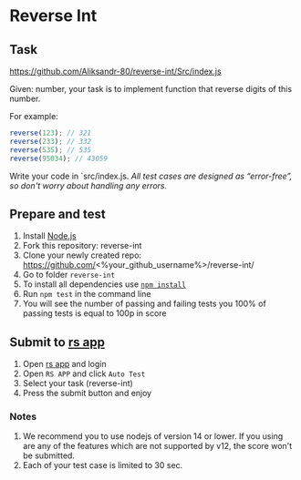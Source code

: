 # Reverse Int

## Task
https://github.com/Aliksandr-80/reverse-int/Src/index.js


Given: number, your task is to implement function that reverse digits of this number.

For example:
```js
reverse(123); // 321
reverse(233); // 332
reverse(535); // 535
reverse(95034); // 43059
```

Write your code in `src/index.js.
*All test cases are designed as “error-free”, so don't worry about handling any errors.*

## Prepare and test
1. Install [Node.js](https://nodejs.org/en/download/)   
2. Fork this repository: reverse-int
3. Clone your newly created repo: https://github.com/<%your_github_username%>/reverse-int/  
4. Go to folder `reverse-int`  
5. To install all dependencies use [`npm install`](https://docs.npmjs.com/cli/install)  
6. Run `npm test` in the command line  
7. You will see the number of passing and failing tests you 100% of passing tests is equal to 100p in score  

## Submit to [rs app](https://app.rs.school)
1. Open [rs app](https://app.rs.school) and login
2. Open `RS APP` and click `Auto Test`
3. Select your task (reverse-int)
4. Press the submit button and enjoy

### Notes
1. We recommend you to use nodejs of version 14 or lower. If you using are any of the features which are not supported by v12, the score won't be submitted.
2. Each of your test case is limited to 30 sec.
